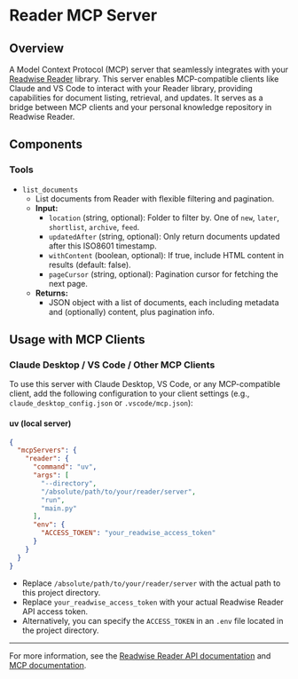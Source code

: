 # Reader MCP Server
## Overview
A Model Context Protocol (MCP) server that seamlessly integrates with your [Readwise Reader](https://readwise.io/reader_api) library. This server enables MCP-compatible clients like Claude and VS Code to interact with your Reader library, providing capabilities for document listing, retrieval, and updates. It serves as a bridge between MCP clients and your personal knowledge repository in Readwise Reader.

## Components

### Tools

- `list_documents`
  - List documents from Reader with flexible filtering and pagination.
  - **Input:**
    - `location` (string, optional): Folder to filter by. One of `new`, `later`, `shortlist`, `archive`, `feed`.
    - `updatedAfter` (string, optional): Only return documents updated after this ISO8601 timestamp.
    - `withContent` (boolean, optional): If true, include HTML content in results (default: false).
    - `pageCursor` (string, optional): Pagination cursor for fetching the next page.
  - **Returns:**
    - JSON object with a list of documents, each including metadata and (optionally) content, plus pagination info.

## Usage with MCP Clients

### Claude Desktop / VS Code / Other MCP Clients
To use this server with Claude Desktop, VS Code, or any MCP-compatible client, add the following configuration to your client settings (e.g., `claude_desktop_config.json` or `.vscode/mcp.json`):

#### uv (local server)
```json
{
  "mcpServers": {
    "reader": {
      "command": "uv",
      "args": [
        "--directory",
        "/absolute/path/to/your/reader/server",
        "run",
        "main.py"
      ],
      "env": {
        "ACCESS_TOKEN": "your_readwise_access_token"
      }
    }
  }
}
```
- Replace `/absolute/path/to/your/reader/server` with the actual path to this project directory.
- Replace `your_readwise_access_token` with your actual Readwise Reader API access token.
- Alternatively, you can specify the `ACCESS_TOKEN` in an `.env` file located in the project directory.

---
For more information, see the [Readwise Reader API documentation](https://readwise.io/reader_api) and [MCP documentation](https://modelcontextprotocol.io/).
